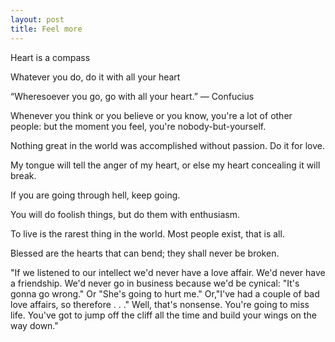 ```yaml
---
layout: post
title: Feel more 
---
```


Heart is a compass

Whatever you do, do it with all your heart 

“Wheresoever you go, go with all your heart.” 
― Confucius

Whenever you think or you believe or you know, you're a lot of other people: but the moment you feel, you're nobody-but-yourself.

Nothing great in the world was accomplished without passion. Do it for love. 

My tongue will tell the anger of my heart, or else my heart concealing it will break.

If you are going through hell, keep going.

You will do foolish things, but do them with enthusiasm.

To live is the rarest thing in the world. Most people exist, that is all.

Blessed are the hearts that can bend; they shall never be broken.

"If we listened to our intellect we'd never have a love affair. We'd never have a friendship. We'd never go in business because we'd be cynical: "It's gonna go wrong." Or "She's going to hurt me." Or,"I've had a couple of bad love affairs, so therefore . . ." Well, that's nonsense. You're going to miss life. You've got to jump off the cliff all the time and build your wings on the way down."





